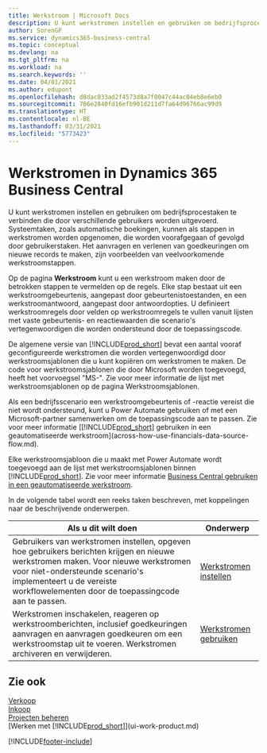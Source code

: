 ```yaml
---
title: Werkstroom | Microsoft Docs
description: U kunt werkstromen instellen en gebruiken om bedrijfsprocestaken te verbinden die door verschillende gebruikers worden uitgevoerd. Systeemtaken, zoals automatische boekingen, kunnen als stappen in werkstromen worden opgenomen, die worden voorafgegaan of gevolgd door gebruikerstaken. Het aanvragen en verlenen van goedkeuringen om nieuwe records te maken, zijn voorbeelden van veelvoorkomende werkstroomstappen.
author: SorenGP
ms.service: dynamics365-business-central
ms.topic: conceptual
ms.devlang: na
ms.tgt_pltfrm: na
ms.workload: na
ms.search.keywords: ''
ms.date: 04/01/2021
ms.author: edupont
ms.openlocfilehash: d8dac033ad2f4573d8a7f0047c44ac04eb8e6eb0
ms.sourcegitcommit: 766e2840fd16efb901d211d7fa64d96766ac99d9
ms.translationtype: HT
ms.contentlocale: nl-BE
ms.lasthandoff: 03/31/2021
ms.locfileid: "5773423"
---
```

# <a name="workflows-in-dynamics-365-business-central"></a>Werkstromen in Dynamics 365 Business Central

U kunt werkstromen instellen en gebruiken om bedrijfsprocestaken te verbinden die door verschillende gebruikers worden uitgevoerd. Systeemtaken, zoals automatische boekingen, kunnen als stappen in werkstromen worden opgenomen, die worden voorafgegaan of gevolgd door gebruikerstaken. Het aanvragen en verlenen van goedkeuringen om nieuwe records te maken, zijn voorbeelden van veelvoorkomende werkstroomstappen.  

 Op de pagina **Werkstroom** kunt u een werkstroom maken door de betrokken stappen te vermelden op de regels. Elke stap bestaat uit een werkstroomgebeurtenis, aangepast door gebeurtenistoestanden, en een werkstroomantwoord, aangepast door antwoordopties. U definieert werkstroomregels door velden op werkstroomregels te vullen vanuit lijsten met vaste gebeurtenis- en reactiewaarden die scenario's vertegenwoordigen die worden ondersteund door de toepassingscode.  

 De algemene versie van [!INCLUDE[prod_short](includes/prod_short.md)] bevat een aantal vooraf geconfigureerde werkstromen die worden vertegenwoordigd door werkstroomsjablonen die u kunt kopiëren om werkstromen te maken. De code voor werkstroomsjablonen die door Microsoft worden toegevoegd, heeft het voorvoegsel "MS-". Zie voor meer informatie de lijst met werkstroomsjablonen op de pagina Werkstroomsjablonen.  

 Als een bedrijfsscenario een werkstroomgebeurtenis of -reactie vereist die niet wordt ondersteund, kunt u Power Automate gebruiken of met een Microsoft-partner samenwerken om de toepassingscode aan te passen. Zie voor meer informatie [[!INCLUDE[prod_short](includes/prod_short.md)] gebruiken in een geautomatiseerde werkstroom](across-how-use-financials-data-source-flow.md).

Elke werkstroomsjabloon die u maakt met Power Automate wordt toegevoegd aan de lijst met werkstroomsjablonen binnen [!INCLUDE[prod_short](includes/prod_short.md)]. Zie voor meer informatie [Business Central gebruiken in een geautomatiseerde werkstroom](across-how-use-financials-data-source-flow.md).  

 In de volgende tabel wordt een reeks taken beschreven, met koppelingen naar de beschrijvende onderwerpen.  

|**Als u dit wilt doen**|**Onderwerp**|  
|------------|-------------|  
|Gebruikers van werkstromen instellen, opgeven hoe gebruikers berichten krijgen en nieuwe werkstromen maken. Voor nieuwe werkstromen voor niet-ondersteunde scenario's implementeert u de vereiste workflowelementen door de toepassingcode aan te passen.|[Werkstromen instellen](across-set-up-workflows.md)|  
|Werkstromen inschakelen, reageren op werkstroomberichten, inclusief goedkeuringen aanvragen en aanvragen goedkeuren om een werkstroomstap uit te voeren. Werkstromen archiveren en verwijderen.|[Werkstromen gebruiken](across-use-workflows.md)|  

## <a name="see-also"></a>Zie ook

[Verkoop](sales-manage-sales.md)  
[Inkoop](purchasing-manage-purchasing.md)  
[Projecten beheren](projects-manage-projects.md)  
[Werken met [!INCLUDE[prod_short](includes/prod_short.md)]](ui-work-product.md)  


[!INCLUDE[footer-include](includes/footer-banner.md)]